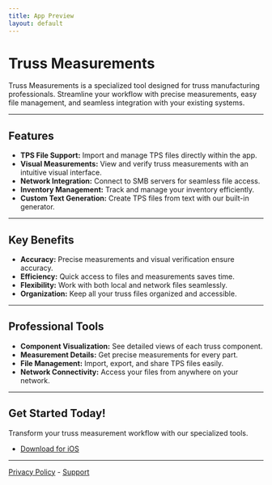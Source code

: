 ```yaml
---
title: App Preview
layout: default
---
```


# Truss Measurements

Truss Measurements is a specialized tool designed for truss manufacturing professionals. Streamline your workflow with precise measurements, easy file management, and seamless integration with your existing systems.

---

## Features
- **TPS File Support:** Import and manage TPS files directly within the app.
- **Visual Measurements:** View and verify truss measurements with an intuitive visual interface.
- **Network Integration:** Connect to SMB servers for seamless file access.
- **Inventory Management:** Track and manage your inventory efficiently.
- **Custom Text Generation:** Create TPS files from text with our built-in generator.

---

## Key Benefits
- **Accuracy:** Precise measurements and visual verification ensure accuracy.
- **Efficiency:** Quick access to files and measurements saves time.
- **Flexibility:** Work with both local and network files seamlessly.
- **Organization:** Keep all your truss files organized and accessible.

---

## Professional Tools
- **Component Visualization:** See detailed views of each truss component.
- **Measurement Details:** Get precise measurements for every part.
- **File Management:** Import, export, and share TPS files easily.
- **Network Connectivity:** Access your files from anywhere on your network.

---

## Get Started Today!
Transform your truss measurement workflow with our specialized tools.

- [Download for iOS ](https://apps.apple.com/us/app/county-truss-measurements/id6739022657)

---

[Privacy Policy](./policy.md) - [Support](./support.md)
